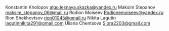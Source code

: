 Konstantin Kholopov algo.lesnaya.skazka@yandex.ru
Maksim Stepanov maksim_stepanov_06@mail.ru
Rodion Moiseev Rodionemoiseev@yandex.ru
Rion Shekhovtsov rion01045@gmail.ru
Nikita Lagutin lagutinnikita291@gmail.com
Uliana Chentsova Siora2203@gmail.com
